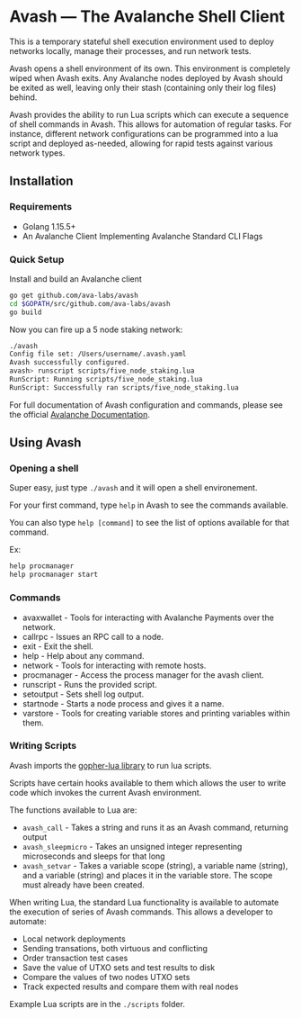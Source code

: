 # Avash &mdash; The Avalanche Shell Client

This is a temporary stateful shell execution environment used to deploy networks locally, manage their processes, and run network tests.

Avash opens a shell environment of its own. This environment is completely wiped when Avash exits. Any Avalanche nodes deployed by Avash should be exited as well, leaving only their stash (containing only their log files) behind.

Avash provides the ability to run Lua scripts which can execute a sequence of shell commands in Avash. This allows for automation of regular tasks. For instance, different network configurations can be programmed into a lua script and deployed as-needed, allowing for rapid tests against various network types.

## Installation

### Requirements

* Golang 1.15.5+
* An Avalanche Client Implementing Avalanche Standard CLI Flags

### Quick Setup

Install and build an Avalanche client

```zsh
go get github.com/ava-labs/avash
cd $GOPATH/src/github.com/ava-labs/avash
go build
```

 Now you can fire up a 5 node staking network:

```zsh
./avash
Config file set: /Users/username/.avash.yaml
Avash successfully configured.
avash> runscript scripts/five_node_staking.lua
RunScript: Running scripts/five_node_staking.lua
RunScript: Successfully ran scripts/five_node_staking.lua
```

For full documentation of Avash configuration and commands, please see the official [Avalanche Documentation](https://docs.avax.network/build/tools/avash).

## Using Avash

### Opening a shell

Super easy, just type `./avash` and it will open a shell environement.

For your first command, type `help` in Avash to see the commands available. 

You can also type `help [command]` to see the list of options available for that command.

Ex:

```zsh
help procmanager
help procmanager start
```

### Commands

* avaxwallet - Tools for interacting with Avalanche Payments over the network.
* callrpc - Issues an RPC call to a node.
* exit - Exit the shell.
* help - Help about any command.
* network - Tools for interacting with remote hosts.
* procmanager - Access the process manager for the avash client.
* runscript - Runs the provided script.
* setoutput - Sets shell log output.
* startnode - Starts a node process and gives it a name.
* varstore - Tools for creating variable stores and printing variables within them.

### Writing Scripts

Avash imports the [gopher-lua library](https://github.com/yuin/gopher-lua) to run lua scripts.

Scripts have certain hooks available to them which allows the user to write code which invokes the current Avash environment.

The functions available to Lua are:

* `avash_call` - Takes a string and runs it as an Avash command, returning output
* `avash_sleepmicro` - Takes an unsigned integer representing microseconds and sleeps for that long
* `avash_setvar` - Takes a variable scope (string), a variable name (string), and a variable (string) and places it in the variable store. The scope must already have been created.

 When writing Lua, the standard Lua functionality is available to automate the execution of series of Avash commands. This allows a developer to automate:

* Local network deployments
* Sending transations, both virtuous and conflicting
* Order transaction test cases
* Save the value of UTXO sets and test results to disk
* Compare the values of two nodes UTXO sets
* Track expected results and compare them with real nodes

Example Lua scripts are in the `./scripts` folder.
